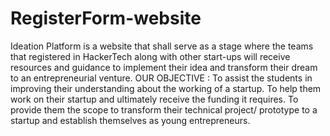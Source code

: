 # RegisterForm-website
Ideation Platform is a website that shall serve as a stage where the teams that registered in HackerTech along with other start-ups will receive resources and guidance to implement their idea and transform their dream to an entrepreneurial venture.  OUR OBJECTIVE :  To assist the students in improving their understanding about the working of a startup. To help them work on their startup and ultimately receive the funding it requires. To provide them the scope to transform their technical project/ prototype to a startup and establish themselves as young entrepreneurs.
